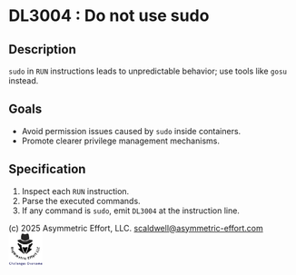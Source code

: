 # DL3004 : Do not use sudo

## Description
`sudo` in `RUN` instructions leads to unpredictable behavior; use tools like `gosu` instead.

## Goals
- Avoid permission issues caused by `sudo` inside containers.
- Promote clearer privilege management mechanisms.

## Specification
1. Inspect each `RUN` instruction.
2. Parse the executed commands.
3. If any command is `sudo`, emit `DL3004` at the instruction line.

(c) 2025 Asymmetric Effort, LLC. <scaldwell@asymmetric-effort.com>
[<img src="../img/asymmetric-effort.png" alt="Asymmetric Effort logo" width="60" height="60">](https://asymmetric-effort.com/)
